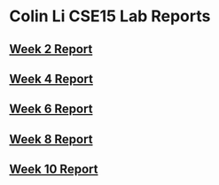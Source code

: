 # Colin Li CSE15 Lab Reports

## [Week 2 Report](week2report.md)

## [Week 4 Report](week4report.md)

## [Week 6 Report](lab-report-3-week-6.md)

## [Week 8 Report](lab-report-4-week-8.md)

## [Week 10 Report](lab-report-5-week-10.md)

